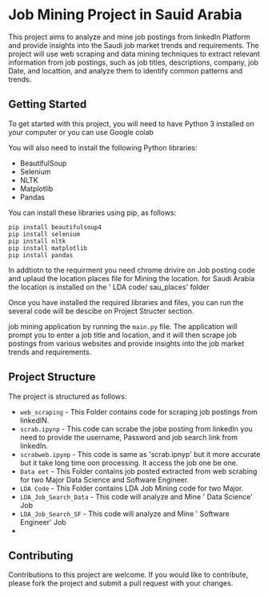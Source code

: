 # Job Mining Project in Sauid Arabia

This project aims to analyze and mine job postings from linkedIn Platform and provide insights into the Saudi job market trends and requirements. The project will use web scraping and data mining techniques to extract relevant information from job postings, such as job titles, descriptions, company, job Date, and locattion, and analyze them to identify common patterns and trends.

## Getting Started

To get started with this project, you will need to have Python 3 installed on your computer or you can use Google colab 

You will also need to install the following Python libraries:

- BeautifulSoup
- Selenium
- NLTK
- Matplotlib
- Pandas

You can install these libraries using pip, as follows:

```
pip install beautifulsoup4
pip install selenium
pip install nltk
pip install matplotlib
pip install pandas
```
In addtiotn to the requirment you need chrome drivire on Job posting code and  uplaud the location places file for Mining the location.
for Saudi Arabia the location is installed on the ' LDA code/ sau_places' folder 

Once you have installed the required libraries and files, you can run the several code will be descibe on Project Structer section. 

job mining application by running the `main.py` file. The application will prompt you to enter a job title and location, and it will then scrape job postings from various websites and provide insights into the job market trends and requirements.

## Project Structure

The project is structured as follows:

- `web_scraping` - This Folder contains code for scraping job postings from linkedIN.
- `scrab.ipynp` -  This code can scrabe the jobe posting from linkedIn you need to provide the username, Password and job search link from linkedIn.
- `scrabweb.ipynp` - This code is same as 'scrab.ipnyp' but it more accurate but it take long time oon processing. It access the job one be one.
- `Data eet` - This Folder contains job posted extracted from web scrabing for two Major Data Science and Software Engineer.
- `LDA Code` - This Folder contains LDA Job Mining code for two Major.
- `LDA_Job_Search_Data` - This code will analyze and Mine ' Data Science'  Job
- `LDA_Job_Search_SF` - This code will analyze and Mine ' Software Engineer'  Job
- 
## Contributing

Contributions to this project are welcome. If you would like to contribute, please fork the project and submit a pull request with your changes.


